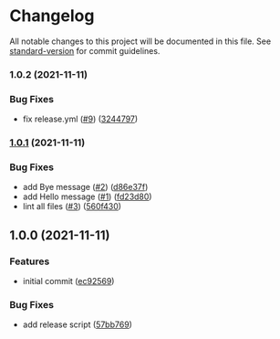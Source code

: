 # Changelog

All notable changes to this project will be documented in this file. See [standard-version](https://github.com/conventional-changelog/standard-version) for commit guidelines.

### 1.0.2 (2021-11-11)


### Bug Fixes

* fix release.yml ([#9](https://github.com/wood1986/test-standard-version/issues/9)) ([3244797](https://github.com/wood1986/test-standard-version/commit/3244797767817a1df6e28bc9a41718947b58c46e))

### [1.0.1](https://github.com/wood1986/test-standard-version/compare/v1.0.0...v1.0.1) (2021-11-11)


### Bug Fixes

* add Bye message ([#2](https://github.com/wood1986/test-standard-version/issues/2)) ([d86e37f](https://github.com/wood1986/test-standard-version/commit/d86e37ff345390d0715283fbff0ca78b552fa52d))
* add Hello message ([#1](https://github.com/wood1986/test-standard-version/issues/1)) ([fd23d80](https://github.com/wood1986/test-standard-version/commit/fd23d80eae7cdb320e7e9959d65810ac8f7b46e5))
* lint all files ([#3](https://github.com/wood1986/test-standard-version/issues/3)) ([560f430](https://github.com/wood1986/test-standard-version/commit/560f4305cde012c48353ac22bdd1f3c2e6230831))

## 1.0.0 (2021-11-11)


### Features

* initial commit ([ec92569](https://github.com/wood1986/test-standard-version/commit/ec9256971a1485b66d5f442fb5ae1c55fe5673eb))


### Bug Fixes

* add release script ([57bb769](https://github.com/wood1986/test-standard-version/commit/57bb769da4110d670291c54047f2e7c989ee55a4))
